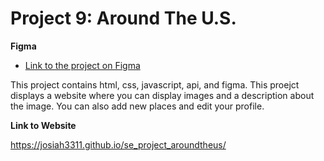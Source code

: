# Project 9: Around The U.S.

**Figma**

- [Link to the project on Figma](https://www.figma.com/file/ii4xxsJ0ghevUOcssTlHZv/Sprint-3%3A-Around-the-US?node-id=0%3A1)

This project contains html, css, javascript, api, and figma. This proejct displays a website where you can display images and a description about the image. You can also add new places and edit your profile.

**Link to Website**

https://josiah3311.github.io/se_project_aroundtheus/
